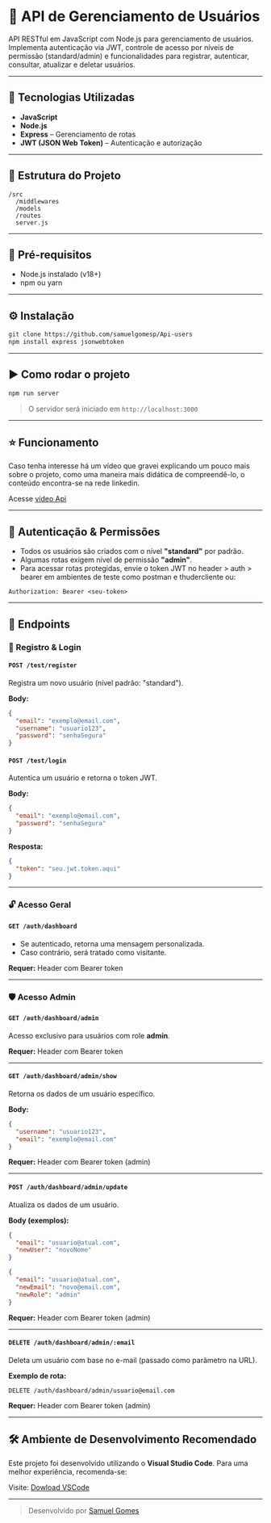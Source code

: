 # 👥 API de Gerenciamento de Usuários

API RESTful em JavaScript com Node.js para gerenciamento de usuários. Implementa autenticação via JWT, controle de acesso por níveis de permissão (standard/admin) e funcionalidades para registrar, autenticar, consultar, atualizar e deletar usuários.

---

## 🚀 Tecnologias Utilizadas

- **JavaScript**
- **Node.js**
- **Express** – Gerenciamento de rotas
- **JWT (JSON Web Token)** – Autenticação e autorização

---

## 📁 Estrutura do Projeto

```
/src
  /middlewares
  /models
  /routes
  server.js
```

---

## 📌 Pré-requisitos

- Node.js instalado (v18+)
- npm ou yarn

---

## ⚙️ Instalação

```bash
git clone https://github.com/samuelgomesp/Api-users
npm install express jsonwebtoken
```

---

## ▶️ Como rodar o projeto

```bash
npm run server
```

> O servidor será iniciado em `http://localhost:3000`

---

## ⭐ Funcionamento

Caso tenha interesse há um vídeo que gravei explicando um pouco mais sobre o projeto, como uma maneira mais didática de compreendê-lo, o conteúdo encontra-se na rede linkedin.

Acesse [vídeo Api](https://www.linkedin.com/feed/update/urn:li:activity:7319114110145593344/)

---

## 🔐 Autenticação & Permissões

- Todos os usuários são criados com o nível **"standard"** por padrão.
- Algumas rotas exigem nível de permissão **"admin"**.
- Para acessar rotas protegidas, envie o token JWT no header > auth > bearer em ambientes de teste como postman e thudercliente ou:

```
Authorization: Bearer <seu-token>
```

---

## 📮 Endpoints

### 📝 Registro & Login

#### `POST /test/register`
Registra um novo usuário (nível padrão: "standard").

**Body:**
```json
{
  "email": "exemplo@email.com",
  "username": "usuario123",
  "password": "senhaSegura"
}
```

#### `POST /test/login`
Autentica um usuário e retorna o token JWT.

**Body:**
```json
{
  "email": "exemplo@email.com",
  "password": "senhaSegura"
}
```

**Resposta:**
```json
{
  "token": "seu.jwt.token.aqui"
}
```

---

### 🔓 Acesso Geral

#### `GET /auth/dashboard`
- Se autenticado, retorna uma mensagem personalizada.
- Caso contrário, será tratado como visitante.

**Requer:** Header com Bearer token

---

### 🛡️ Acesso Admin

#### `GET /auth/dashboard/admin`
Acesso exclusivo para usuários com role **admin**.

**Requer:** Header com Bearer token

---

#### `GET /auth/dashboard/admin/show`
Retorna os dados de um usuário específico.

**Body:**
```json
{
  "username": "usuario123",
  "email": "exemplo@email.com"
}
```

**Requer:** Header com Bearer token (admin)

---

#### `POST /auth/dashboard/admin/update`
Atualiza os dados de um usuário.

**Body (exemplos):**
```json
{
  "email": "usuario@atual.com",
  "newUser": "novoNome"
}
```
```json
{
  "email": "usuario@atual.com",
  "newEmail": "novo@email.com",
  "newRole": "admin"
}
```

**Requer:** Header com Bearer token (admin)

---

#### `DELETE /auth/dashboard/admin/:email`
Deleta um usuário com base no e-mail (passado como parâmetro na URL).

**Exemplo de rota:**
```
DELETE /auth/dashboard/admin/usuario@email.com
```

**Requer:** Header com Bearer token (admin)

---

## 🛠️ Ambiente de Desenvolvimento Recomendado

Este projeto foi desenvolvido utilizando o **Visual Studio Code**. Para uma melhor experiência, recomenda-se:

Visite: [Dowload VSCode](https://code.visualstudio.com/download)


---


> Desenvolvido por [Samuel Gomes](https://github.com/samuelgomesp)

